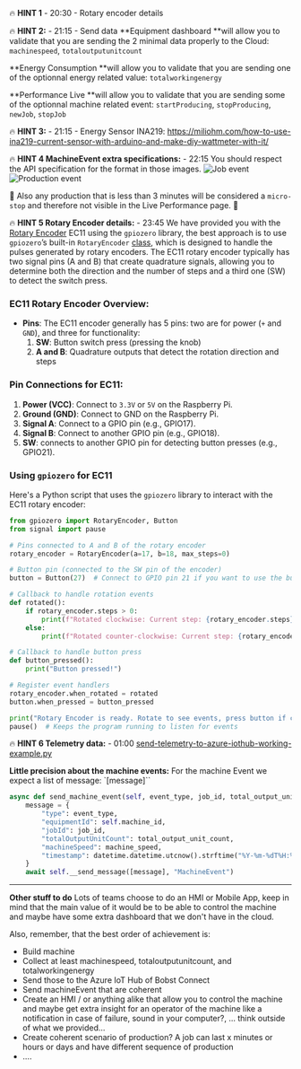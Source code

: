 🔥 **HINT 1** - 20:30 - Rotary encoder details

🔥 **HINT 2:** - 21:15 - Send data
**Equipment dashboard **will allow you to validate that you are sending the 2 minimal data properly to the Cloud: `machinespeed`, `totaloutputunitcount` 

**Energy Consumption **will allow you to validate that you are sending one of the optionnal energy related value: `totalworkingenergy` 

**Performance Live **will allow you to validate that you are sending some of the optionnal machine related event: `startProducing`, `stopProducing`, `newJob`, `stopJob`

🔥 **HINT 3:** - 21:15 - Energy Sensor INA219: https://miliohm.com/how-to-use-ina219-current-sensor-with-arduino-and-make-diy-wattmeter-with-it/

🔥 **HINT 4 MachineEvent extra specifications:** - 22:15
You should respect the API specification for the format in those images.
![Job event](https://github.com/user-attachments/assets/a48a45c2-026f-4985-b6ee-d55a8ee6931a)
![Production event](https://github.com/user-attachments/assets/65dcc8e2-09b4-453d-af77-ec9ce4e56127)

:construction: Also any production that is less than 3 minutes will be considered a `micro-stop` and therefore not visible in the Live Performance page. :eyes: 


🔥 **HINT 5 Rotary Encoder details:** - 23:45
We have provided you with the [Rotary Encoder](https://www.amazon.fr/RUNCCI-YUN-Encodeur-potentiom%C3%A8tre-num%C3%A9rique-Commutateur/dp/B09SG3HF9N/ref=sr_1_2?dib=eyJ2IjoiMSJ9.pF-8-Rh11DeRzU98l3FqIRkdMihREdpTxCDyU06LaJRUrOAzPZcaw1IFSvUQojYiYs1NN1hbsdIR5kY173UTBZZWUzVIg83QYOCoPcAm-wSNn0M4Rntg_KV76AHgi7OVpTt_VHrqp0wEZ3DeMHVzbUTIqc1fXUS55BuDmg6LoU9FERq6I1SyfdHIvMisPu11_PJCeMw4ml2G8NZ_LiVs-mKfqsLpIPX9nMhQ8pysNunVqViav89DHOFYFnnEIUURyRWwNZKDQUFJWlXSe50z1yU49b319a506r9Lk4qIbsw.vVstqWYq0WEp0OCq59kN7FSh_2gjmalakHvgxDm59Zk&dib_tag=se&keywords=rotary+encoder&nsdOptOutParam=true&qid=1733006245&sr=8-2) EC11 using the `gpiozero` library, the best approach is to use `gpiozero`’s built-in `RotaryEncoder` [class](https://gpiozero.readthedocs.io/en/stable/api_input.html#rotaryencoder), which is designed to handle the pulses generated by rotary encoders. The EC11 rotary encoder typically has two signal pins (A and B) that create quadrature signals, allowing you to determine both the direction and the number of steps and a third one (SW) to detect the switch press.

### EC11 Rotary Encoder Overview:
- **Pins**: The EC11 encoder generally has 5 pins: two are for power (`+` and `GND`), and three for functionality:
  1. **SW**: Button switch press (pressing the knob)
  2. **A and B**: Quadrature outputs that detect the rotation direction and steps

### Pin Connections for EC11:
1. **Power (VCC)**: Connect to `3.3V` or `5V` on the Raspberry Pi.
2. **Ground (GND)**: Connect to GND on the Raspberry Pi.
3. **Signal A**: Connect to a GPIO pin (e.g., GPIO17).
4. **Signal B**: Connect to another GPIO pin (e.g., GPIO18).
5. **SW**: connects to another GPIO pin for detecting button presses (e.g., GPIO21).

### Using `gpiozero` for EC11
Here's a Python script that uses the `gpiozero` library to interact with the EC11 rotary encoder:

```python
from gpiozero import RotaryEncoder, Button
from signal import pause

# Pins connected to A and B of the rotary encoder
rotary_encoder = RotaryEncoder(a=17, b=18, max_steps=0)

# Button pin (connected to the SW pin of the encoder)
button = Button(27)  # Connect to GPIO pin 21 if you want to use the button press

# Callback to handle rotation events
def rotated():
    if rotary_encoder.steps > 0:
        print(f"Rotated clockwise: Current step: {rotary_encoder.steps}")
    else:
        print(f"Rotated counter-clockwise: Current step: {rotary_encoder.steps}")

# Callback to handle button press
def button_pressed():
    print("Button pressed!")

# Register event handlers
rotary_encoder.when_rotated = rotated
button.when_pressed = button_pressed

print("Rotary Encoder is ready. Rotate to see events, press button if connected.")
pause()  # Keeps the program running to listen for events
```

🔥 **HINT 6 Telemetry data:** - 01:00
[send-telemetry-to-azure-iothub-working-example.py](send-telemetry-to-azure-iothub-working-example.py)

**Little precision about the machine events:**
For the machine Event we expect a list of message: `[message]``

```python
async def send_machine_event(self, event_type, job_id, total_output_unit_count, machine_speed):
    message = {
        "type": event_type,
        "equipmentId": self.machine_id,
        "jobId": job_id,
        "totalOutputUnitCount": total_output_unit_count,
        "machineSpeed": machine_speed,
        "timestamp": datetime.datetime.utcnow().strftime("%Y-%m-%dT%H:%M:%S.%fZ"),
    }
    await self.__send_message([message], "MachineEvent")
```

---

**Other stuff to do**
Lots of teams choose to do an HMI or Mobile App, keep in mind that the main value of it would be to be able to control the machine and maybe have some extra dashboard that we don't have in the cloud.

Also, remember, that the best order of achievement is:
- Build machine
- Collect at least machinespeed, totaloutputunitcount, and totalworkingenergy
- Send those to the Azure IoT Hub of Bobst Connect
- Send machineEvent that are coherent
- Create an HMI / or anything alike that allow you to control the machine and maybe get extra insight for an operator of the machine like a notification in case of failure, sound in your computer?, ... think outside of what we provided...
- Create coherent scenario of production? A job can last x minutes or hours or days and have different sequence of production
- ....

